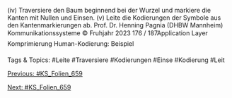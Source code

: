 (iv) Traversiere den Baum beginnend bei der Wurzel und markiere die Kanten mit
Nullen und Einsen.
(v) Leite die Kodierungen der Symbole aus den Kantenmarkierungen ab.
Prof. Dr. Henning Pagnia (DHBW Mannheim) Kommunikationssysteme © Fruhjahr 2023 176 / 187Application Layer Komprimierung
Human-Kodierung: Beispiel

   Tags & Topics:
   #Leite
   #Traversiere
   #Kodierungen
   #Einse
   #Kodierung
   #Leit

[Previous: #KS_Folien_659](KS_Folien_659.md)

[Next: #KS_Folien_659](KS_Folien_659.md)